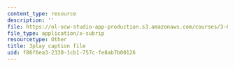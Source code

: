 ```yaml
---
content_type: resource
description: ''
file: https://ol-ocw-studio-app-production.s3.amazonaws.com/courses/3-60-symmetry-structure-and-tensor-properties-of-materials-fall-2005/f86f6ea323301cb1757cfe8ab7b00126_9JXMg32f09w.srt
file_type: application/x-subrip
resourcetype: Other
title: 3play caption file
uid: f86f6ea3-2330-1cb1-757c-fe8ab7b00126
---
```

